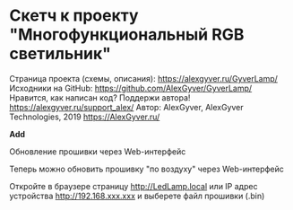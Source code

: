 # Скетч к проекту "Многофункциональный RGB светильник"
Страница проекта (схемы, описания): https://alexgyver.ru/GyverLamp/
  Исходники на GitHub: https://github.com/AlexGyver/GyverLamp/
  Нравится, как написан код? Поддержи автора! https://alexgyver.ru/support_alex/
  Автор: AlexGyver, AlexGyver Technologies, 2019
  https://AlexGyver.ru/
  
  
**Add**

Обновление прошивки через Web-интерфейс

Теперь можно обновить прошивку "по воздуху" через Web-интерфейс

Откройте в браузере страницу http://LedLamp.local или IP адрес устройства http://192.168.xxx.xxx и выберете файл прошивки (.bin)

  
